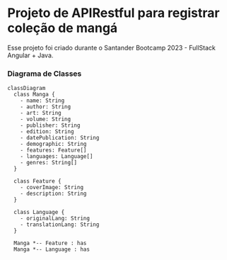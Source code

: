 # Projeto de APIRestful para registrar coleção de mangá

Esse projeto foi criado durante o Santander Bootcamp 2023 - FullStack Angular + Java.

### Diagrama de Classes

```mermaid
classDiagram
  class Manga {
    - name: String
    - author: String
    - art: String
    - volume: String
    - publisher: String
    - edition: String
    - datePublication: String
    - demographic: String
    - features: Feature[]
    - languages: Language[]
    - genres: String[]
  }

  class Feature {
    - coverImage: String
    - description: String
  }

  class Language {
    - originalLang: String
    - translationLang: String
  }

  Manga *-- Feature : has
  Manga *-- Language : has
```
